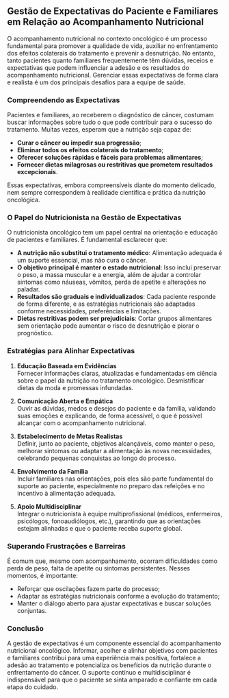 
## Gestão de Expectativas do Paciente e Familiares em Relação ao Acompanhamento Nutricional

O acompanhamento nutricional no contexto oncológico é um processo fundamental para promover a qualidade de vida, auxiliar no enfrentamento dos efeitos colaterais do tratamento e prevenir a desnutrição. No entanto, tanto pacientes quanto familiares frequentemente têm dúvidas, receios e expectativas que podem influenciar a adesão e os resultados do acompanhamento nutricional. Gerenciar essas expectativas de forma clara e realista é um dos principais desafios para a equipe de saúde.

### Compreendendo as Expectativas

Pacientes e familiares, ao receberem o diagnóstico de câncer, costumam buscar informações sobre tudo o que pode contribuir para o sucesso do tratamento. Muitas vezes, esperam que a nutrição seja capaz de:

- **Curar o câncer ou impedir sua progressão**;
- **Eliminar todos os efeitos colaterais do tratamento**;
- **Oferecer soluções rápidas e fáceis para problemas alimentares**;
- **Fornecer dietas milagrosas ou restritivas que prometem resultados excepcionais**.

Essas expectativas, embora compreensíveis diante do momento delicado, nem sempre correspondem à realidade científica e prática da nutrição oncológica.

### O Papel do Nutricionista na Gestão de Expectativas

O nutricionista oncológico tem um papel central na orientação e educação de pacientes e familiares. É fundamental esclarecer que:

- **A nutrição não substitui o tratamento médico**: Alimentação adequada é um suporte essencial, mas não cura o câncer.
- **O objetivo principal é manter o estado nutricional**: Isso inclui preservar o peso, a massa muscular e a energia, além de ajudar a controlar sintomas como náuseas, vômitos, perda de apetite e alterações no paladar.
- **Resultados são graduais e individualizados**: Cada paciente responde de forma diferente, e as estratégias nutricionais são adaptadas conforme necessidades, preferências e limitações.
- **Dietas restritivas podem ser prejudiciais**: Cortar grupos alimentares sem orientação pode aumentar o risco de desnutrição e piorar o prognóstico.

### Estratégias para Alinhar Expectativas

1. **Educação Baseada em Evidências**  
   Fornecer informações claras, atualizadas e fundamentadas em ciência sobre o papel da nutrição no tratamento oncológico. Desmistificar dietas da moda e promessas infundadas.

2. **Comunicação Aberta e Empática**  
   Ouvir as dúvidas, medos e desejos do paciente e da família, validando suas emoções e explicando, de forma acessível, o que é possível alcançar com o acompanhamento nutricional.

3. **Estabelecimento de Metas Realistas**  
   Definir, junto ao paciente, objetivos alcançáveis, como manter o peso, melhorar sintomas ou adaptar a alimentação às novas necessidades, celebrando pequenas conquistas ao longo do processo.

4. **Envolvimento da Família**  
   Incluir familiares nas orientações, pois eles são parte fundamental do suporte ao paciente, especialmente no preparo das refeições e no incentivo à alimentação adequada.

5. **Apoio Multidisciplinar**  
   Integrar o nutricionista à equipe multiprofissional (médicos, enfermeiros, psicólogos, fonoaudiólogos, etc.), garantindo que as orientações estejam alinhadas e que o paciente receba suporte global.

### Superando Frustrações e Barreiras

É comum que, mesmo com acompanhamento, ocorram dificuldades como perda de peso, falta de apetite ou sintomas persistentes. Nesses momentos, é importante:

- Reforçar que oscilações fazem parte do processo;
- Adaptar as estratégias nutricionais conforme a evolução do tratamento;
- Manter o diálogo aberto para ajustar expectativas e buscar soluções conjuntas.

### Conclusão

A gestão de expectativas é um componente essencial do acompanhamento nutricional oncológico. Informar, acolher e alinhar objetivos com pacientes e familiares contribui para uma experiência mais positiva, fortalece a adesão ao tratamento e potencializa os benefícios da nutrição durante o enfrentamento do câncer. O suporte contínuo e multidisciplinar é indispensável para que o paciente se sinta amparado e confiante em cada etapa do cuidado.
```
